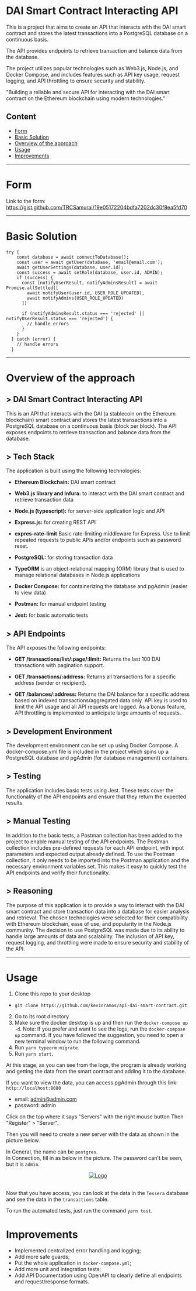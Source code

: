# DAI Smart Contract Interacting API

This is a project that aims to create an API that interacts with the DAI smart contract and stores the latest transactions into a PostgreSQL database on a continuous basis. 

The API provides endpoints to retrieve transaction and balance data from the database. 

The project utilizes popular technologies such as Web3.js, Node.js, and Docker Compose, and includes features such as API key usage, request logging, and API throttling to ensure security and stability.

"Building a reliable and secure API for interacting with the DAI smart contract on the Ethereum blockchain using modern technologies."

## Content

 * [Form](#form)
 * [Basic Solution](#basic-solution)
 * [Overview of the approach](#overview-of-the-approach)
 * [Usage](#usage)
 * [Improvements](#improvements)

---
# Form

Link to the form: https://gist.github.com/TRCSamurai/19e05172204bdfa7202dc30f8ea5fd70

---
# Basic Solution

```
try {
    const database = await connectToDatabase();
    const user = await getUser(database, 'email@email.com');
    await getUserSettings(database, user.id);
    const success = await setRole(database, user.id, ADMIN);
    if (success) {
      const [notifyUserResult, notifyAdminsResult] = await Promise.allSettled([
        await notifyUser(user.id, USER_ROLE_UPDATED),
        await notifyAdmins(USER_ROLE_UPDATED)
      ])

      if (notifyAdminsResult.status === 'rejected' || notifyUserResult.status === 'rejected') {
        // handle errors
      }
    }
  } catch (error) {
    // handle errors
  }
```
---
# Overview of the approach

## > DAI Smart Contract Interacting API

This is an API that interacts with the DAI (a stablecoin on the Ethereum blockchain) smart contract and stores the latest transactions into a PostgreSQL database on a continuous basis (block per block). The API exposes endpoints to retrieve transaction and balance data from the database.

## > Tech Stack

The application is built using the following technologies:

- **Ethereum Blockchain:** DAI smart contract

- **Web3.js library and Infura:** to interact with the DAI smart contract and retrieve transaction data

- **Node.js (typescript):** for server-side application logic and API

- **Express.js:** for creating REST API

- **expres-rate-limit** Basic rate-limiting middleware for Express. Use to limit repeated requests to public APIs and/or endpoints such as password reset.

- **PostgreSQL:** for storing transaction data

- **TypeORM** is an object-relational mapping (ORM) library that is used to manage relational databases in Node.js applications

- **Docker Compose:** for containerizing the database and pgAdmin (easier to view data)

- **Postman:** for manual endpoint testing

- **Jest:** for basic automatic tests

## > API Endpoints
The API exposes the following endpoints:

- **GET /transactions/list/:page/:limit:** Returns the last 100 DAI transactions with pagination support.

- **GET /transactions/:address:** Returns all transactions for a specific address (sender or recipient).

- **GET /balances/:address:** Returns the DAI balance for a specific address based on indexed transactions/aggregated data only.
API key is used to limit the API usage and all API requests are logged. As a bonus feature, API throttling is implemented to anticipate large amounts of requests.

## > Development Environment

The development environment can be set up using Docker Compose. A docker-compose.yml file is included in the project which spins up a PostgreSQL database and pgAdmin (for database management) containers.

## > Testing

The application includes basic tests using Jest. These tests cover the functionality of the API endpoints and ensure that they return the expected results.

## > Manual Testing

In addition to the basic tests, a Postman collection has been added to the project to enable manual testing of the API endpoints. The Postman collection includes pre-defined requests for each API endpoint, with input parameters and expected output already defined. To use the Postman collection, it only needs to be imported into the Postman application and the necessary environment variables set. This makes it easy to quickly test the API endpoints and verify their functionality.

## > Reasoning

The purpose of this application is to provide a way to interact with the DAI smart contract and store transaction data into a database for easier analysis and retrieval. The chosen technologies were selected for their compatibility with Ethereum blockchain, ease of use, and popularity in the Node.js community. The decision to use PostgreSQL was made due to its ability to handle large amounts of data and scalability. The inclusion of API key, request logging, and throttling were made to ensure security and stability of the API.

---
# Usage

1. Clone this repo to your desktop
- `git clone https://github.com/kev1nramos/api-dai-smart-contract.git`
2. Go to its root directory
3. Make sure the docker desktop is up and then run the `docker-compose up -d`.
Note: If you prefer and want to see the logs, run the `docker-compose up` command.
If you have followed the suggestion, you need to open a new terminal window to run the following command.
4. Run `yarn typeorm:migrate`.
5. Run `yarn start`.

At this stage, as you can see from the logs, the program is already working and getting the data from the smart contract and adding it to the database.

If you want to view the data, you can access pgAdmin through this link: `http://localhost:8080`

- email: admin@admin.com
- password: admin

Click on the top where it says "Servers" with the right mouse button
Then "Register" > "Server".

Then you will need to create a new server with the data as shown in the picture below.

In General, the name can be `postgres`.
<br>
In Connection, fill in as below in the picture.
The password can't be seen, but it is `admin`.

<div align="center">
  <a href="https://github.com/Exclusible/crm-backend">
    <img src="https://i.imgur.com/BZTK5En.png" alt="Logo">
  </a>
</div>

<br>

Now that you have access, you can look at the data in the `Tessera` database and see the data in the `transactions` table.

To run the automated tests, just run the command `yarn test`.

# Improvements

- Implemented centralized error handling and logging;
- Add more safe guards;
- Put the whole application in `docker-compose.yml`;
- Add more unit and integration tests;
- Add API Documentation using OpenAPI to clearly define all endpoints and request/response formats.

